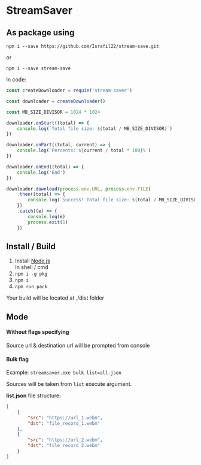# StreamSaver


## As package using

`npm i --save https://github.com/Israfil22/stream-save.git`

or 

`npm i --save stream-save`

In code:

```js
const createDownloader = requie('stream-saver')

const downloader = createDownloader()

const MB_SIZE_DIVISOR = 1024 * 1024

downloader.onStart((total) => {
    console.log(`Total file size: ${total / MB_SIZE_DIVISOR}`)
})

downloader.onPart((total, current) => {
    console.log(`Percents: ${current / total * 100}%`)
})

downloader.onEnd((total) => {
    console.log('End')
})

downloader.download(process.env.URL, process.env.FILE)
    .then((total) => {
        console.log(`Success! Total file size: ${total / MB_SIZE_DIVISOR}`)
    })
    .catch((e) => {
        console.log(e)
        process.exit(1)
    })
```


## Install / Build

1. Install [Node.js](https://nodejs.org/en/)  
In shell / cmd
2. `npm i -g pkg`
3. `npm i`
4. `npm run pack`
  
Your build will be located at ./dist folder

## Mode

#### Without flags specifying

Source url & destination url will be prompted from console

#### Bulk flag

Example: `streamsaver.exe bulk list=all.json`  
  
Sources will be taken from `list` execute argument.  

**list.json** file structure:
```json
[
    {
        "src": "https://url_1.webm",
        "dst": "file_record_1.webm"
    },
    {
        "src": "https://url_2.webm",
        "dst": "file_record_2.webm"
    }
]
```
